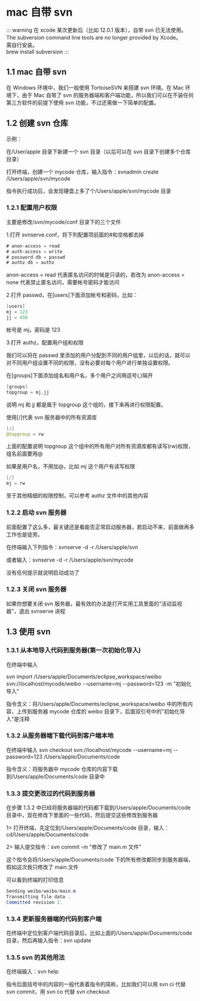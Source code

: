 # mac 自带 svn

::: warning
在 xcode 某次更新后（比如 12.0.1 版本），自带 svn 已无法使用。<br />
The subversion command line tools are no longer provided by Xcode。<br />
需自行安装。<br />
brew install subversion
:::

## 1.1 mac 自带 svn

在 Windows 环境中，我们一般使用 TortoiseSVN 来搭建 svn 环境。在 Mac 环境下，由于 Mac 自带了 svn 的服务器端和客户端功能，所以我们可以在不装任何第三方软件的前提下使用 svn 功能，不过还需做一下简单的配置。

## 1.2 创建 svn 仓库

示例：

在/User/apple 目录下新建一个 svn 目录（以后可以在 svn 目录下创建多个仓库目录）

打开终端，创建一个 mycode 仓库，输入指令：svnadmin create /Users/apple/svn/mycode

指令执行成功后，会发现硬盘上多了个/Users/apple/svn/mycode 目录

### 1.2.1 配置用户权限

主要是修改/svn/mycode/conf 目录下的三个文件

1.打开 svnserve.conf，将下列配置项前面的#和空格都去掉

```java
# anon-access = read
# auth-access = write
# password-db = passwd
# authz-db = authz
```

anon-access = read 代表匿名访问的时候是只读的，若改为 anon-access = none 代表禁止匿名访问，需要帐号密码才能访问

2.打开 passwd，在[users]下面添加帐号和密码，比如：

```java
[users]
mj = 123
jj = 456
```

帐号是 mj，密码是 123

3.打开 authz，配置用户组和权限

我们可以将在 passwd 里添加的用户分配到不同的用户组里，以后的话，就可以对不同用户组设置不同的权限，没有必要对每个用户进行单独设置权限。

在[groups]下面添加组名和用户名，多个用户之间用逗号(,)隔开

```java
[groups]
topgroup = mj,jj
```

说明 mj 和 jj 都是属于 topgroup 这个组的，接下来再进行权限配置。

使用[/]代表 svn 服务器中的所有资源库

```java
[/]
@topgroup = rw
```

上面的配置说明 topgroup 这个组中的所有用户对所有资源库都有读写(rw)权限，组名前面要用@

如果是用户名，不用加@，比如 mj 这个用户有读写权限

```java
[/]
mj = rw
```

至于其他精细的权限控制，可以参考 authz 文件中的其他内容

### 1.2.2 启动 svn 服务器

前面配置了这么多，最关键还是看能否正常启动服务器，若启动不来，前面做再多工作也是徒劳。

在终端输入下列指令：svnserve -d -r /Users/apple/svn

或者输入：svnserve -d -r /Users/apple/svn/mycode

没有任何提示就说明启动成功了

### 1.2.3 关闭 svn 服务器

如果你想要关闭 svn 服务器，最有效的办法是打开实用工具里面的“活动监视器”，退出 svnserve 进程

## 1.3 使用 svn

### 1.3.1 从本地导入代码到服务器(第一次初始化导入)

在终端中输入

svn import /Users/apple/Documents/eclipse_workspace/weibo svn://localhost/mycode/weibo --username=mj --password=123 -m "初始化导入"

指令含义：将/Users/apple/Documents/eclipse_workspace/weibo 中的所有内容，上传到服务器 mycode 仓库的 weibo 目录下，后面双引号中的"初始化导入"是注释

### 1.3.2 从服务器端下载代码到客户端本地

在终端中输入 svn checkout svn://localhost/mycode --username=mj --password=123 /Users/apple/Documents/code

指令含义：将服务器中 mycode 仓库的内容下载到/Users/apple/Documents/code 目录中

### 1.3.3 提交更改过的代码到服务器

在步骤 1.3.2 中已经将服务器端的代码都下载到/Users/apple/Documents/code 目录中，现在修改下里面的一些代码，然后提交这些修改到服务器

1> 打开终端，先定位到/Users/apple/Documents/code 目录，输入：cd/Users/apple/Documents/code

2> 输入提交指令：svn commit -m "修改了 main.m 文件"

这个指令会将/Users/apple/Documents/code 下的所有修改都同步到服务器端，假如这次我只修改了 main.文件

可以看到终端的打印信息

```java
Sending weibo/weibo/main.m
Transmitting file data .
Committed revision 2.
```

### 1.3.4 更新服务器端的代码到客户端

在终端中定位到客户端代码目录后，比如上面的/Users/apple/Documents/code 目录，然后再输入指令：svn update

### 1.3.5 svn 的其他用法

在终端输入：svn help

指令后面括号中的内容的一般代表着指令的简称，比如我们可以用 svn ci 代替 svn commit，用 svn co 代替 svn checkout
